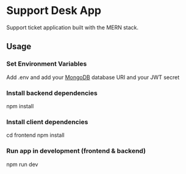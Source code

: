 # Support Desk App

Support ticket application built with the MERN stack. 

## Usage

### Set Environment Variables

Add .env and add your [MongoDB](https://www.mongodb.com/) database URI and your JWT secret

### Install backend dependencies
npm install


### Install client dependencies
cd frontend
npm install


### Run app in development (frontend & backend)
npm run dev